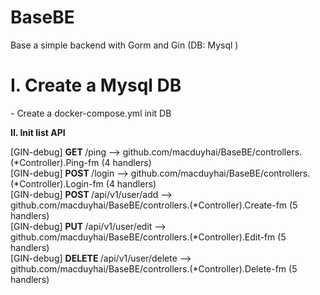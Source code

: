 # BaseBE
<p>Base a simple backend with Gorm and Gin (DB: Mysql )</p>

<h1>I. Create a Mysql DB</h1>
</p>- Create a docker-compose.yml init DB </p>
<b>II. Init list API </b><br>

[GIN-debug] <b>GET   </b>  /ping                     --> github.com/macduyhai/BaseBE/controllers.(*Controller).Ping-fm (4 handlers)<br>
[GIN-debug] <b>POST  </b>  /login                    --> github.com/macduyhai/BaseBE/controllers.(*Controller).Login-fm (4 handlers)<br>
[GIN-debug] <b>POST  </b>  /api/v1/user/add          --> github.com/macduyhai/BaseBE/controllers.(*Controller).Create-fm (5 handlers)<br>
[GIN-debug] <b>PUT   </b>  /api/v1/user/edit         --> github.com/macduyhai/BaseBE/controllers.(*Controller).Edit-fm (5 handlers)<br>
[GIN-debug] <b>DELETE </b>/api/v1/user/delete       --> github.com/macduyhai/BaseBE/controllers.(*Controller).Delete-fm (5 handlers)<br>